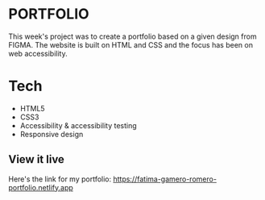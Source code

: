 # PORTFOLIO

This week's project was to create a portfolio based on a given design from FIGMA. The website is built on HTML and CSS and the focus has been on web accessibility.

# Tech
* HTML5
* CSS3
* Accessibility & accessibility testing
* Responsive design

## View it live
Here's the link for my portfolio: https://fatima-gamero-romero-portfolio.netlify.app